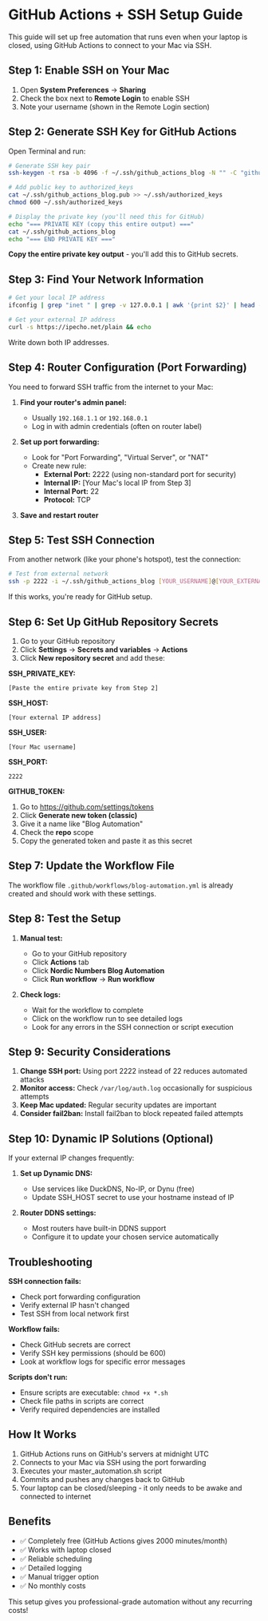 # GitHub Actions + SSH Setup Guide

This guide will set up free automation that runs even when your laptop is closed, using GitHub Actions to connect to your Mac via SSH.

## Step 1: Enable SSH on Your Mac

1. Open **System Preferences** → **Sharing**
2. Check the box next to **Remote Login** to enable SSH
3. Note your username (shown in the Remote Login section)

## Step 2: Generate SSH Key for GitHub Actions

Open Terminal and run:

```bash
# Generate SSH key pair
ssh-keygen -t rsa -b 4096 -f ~/.ssh/github_actions_blog -N "" -C "github-actions-blog-automation"

# Add public key to authorized_keys
cat ~/.ssh/github_actions_blog.pub >> ~/.ssh/authorized_keys
chmod 600 ~/.ssh/authorized_keys

# Display the private key (you'll need this for GitHub)
echo "=== PRIVATE KEY (copy this entire output) ==="
cat ~/.ssh/github_actions_blog
echo "=== END PRIVATE KEY ==="
```

**Copy the entire private key output** - you'll add this to GitHub secrets.

## Step 3: Find Your Network Information

```bash
# Get your local IP address
ifconfig | grep "inet " | grep -v 127.0.0.1 | awk '{print $2}' | head -n1

# Get your external IP address
curl -s https://ipecho.net/plain && echo
```

Write down both IP addresses.

## Step 4: Router Configuration (Port Forwarding)

You need to forward SSH traffic from the internet to your Mac:

1. **Find your router's admin panel:**
   - Usually `192.168.1.1` or `192.168.0.1`
   - Log in with admin credentials (often on router label)

2. **Set up port forwarding:**
   - Look for "Port Forwarding", "Virtual Server", or "NAT"
   - Create new rule:
     - **External Port:** 2222 (using non-standard port for security)
     - **Internal IP:** [Your Mac's local IP from Step 3]
     - **Internal Port:** 22
     - **Protocol:** TCP

3. **Save and restart router**

## Step 5: Test SSH Connection

From another network (like your phone's hotspot), test the connection:

```bash
# Test from external network
ssh -p 2222 -i ~/.ssh/github_actions_blog [YOUR_USERNAME]@[YOUR_EXTERNAL_IP]
```

If this works, you're ready for GitHub setup.

## Step 6: Set Up GitHub Repository Secrets

1. Go to your GitHub repository
2. Click **Settings** → **Secrets and variables** → **Actions**
3. Click **New repository secret** and add these:

**SSH_PRIVATE_KEY:**
```
[Paste the entire private key from Step 2]
```

**SSH_HOST:**
```
[Your external IP address]
```

**SSH_USER:**
```
[Your Mac username]
```

**SSH_PORT:**
```
2222
```

**GITHUB_TOKEN:**
1. Go to https://github.com/settings/tokens
2. Click **Generate new token (classic)**
3. Give it a name like "Blog Automation"
4. Check the **repo** scope
5. Copy the generated token and paste it as this secret

## Step 7: Update the Workflow File

The workflow file `.github/workflows/blog-automation.yml` is already created and should work with these settings.

## Step 8: Test the Setup

1. **Manual test:**
   - Go to your GitHub repository
   - Click **Actions** tab
   - Click **Nordic Numbers Blog Automation**
   - Click **Run workflow** → **Run workflow**

2. **Check logs:**
   - Wait for the workflow to complete
   - Click on the workflow run to see detailed logs
   - Look for any errors in the SSH connection or script execution

## Step 9: Security Considerations

1. **Change SSH port:** Using port 2222 instead of 22 reduces automated attacks
2. **Monitor access:** Check `/var/log/auth.log` occasionally for suspicious attempts
3. **Keep Mac updated:** Regular security updates are important
4. **Consider fail2ban:** Install fail2ban to block repeated failed attempts

## Step 10: Dynamic IP Solutions (Optional)

If your external IP changes frequently:

1. **Set up Dynamic DNS:**
   - Use services like DuckDNS, No-IP, or Dynu (free)
   - Update SSH_HOST secret to use your hostname instead of IP

2. **Router DDNS settings:**
   - Most routers have built-in DDNS support
   - Configure it to update your chosen service automatically

## Troubleshooting

**SSH connection fails:**
- Check port forwarding configuration
- Verify external IP hasn't changed
- Test SSH from local network first

**Workflow fails:**
- Check GitHub secrets are correct
- Verify SSH key permissions (should be 600)
- Look at workflow logs for specific error messages

**Scripts don't run:**
- Ensure scripts are executable: `chmod +x *.sh`
- Check file paths in scripts are correct
- Verify required dependencies are installed

## How It Works

1. GitHub Actions runs on GitHub's servers at midnight UTC
2. Connects to your Mac via SSH using the port forwarding
3. Executes your master_automation.sh script
4. Commits and pushes any changes back to GitHub
5. Your laptop can be closed/sleeping - it only needs to be awake and connected to internet

## Benefits

- ✅ Completely free (GitHub Actions gives 2000 minutes/month)
- ✅ Works with laptop closed
- ✅ Reliable scheduling
- ✅ Detailed logging
- ✅ Manual trigger option
- ✅ No monthly costs

This setup gives you professional-grade automation without any recurring costs!